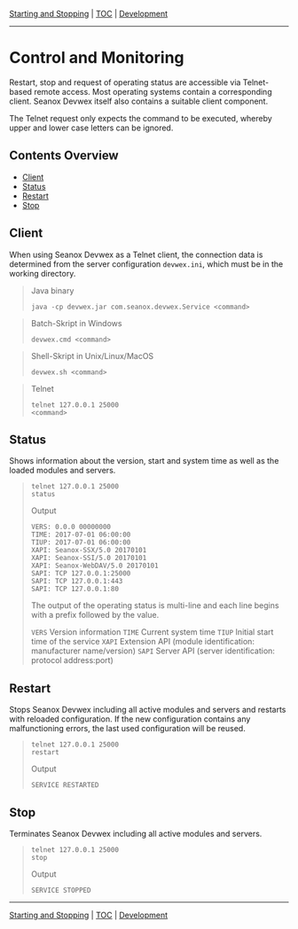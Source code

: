 [Starting and Stopping](starting.md) | [TOC](README.md) | [Development](development.md)
- - -

# Control and Monitoring

Restart, stop and request of operating status are accessible via Telnet-based
remote access. Most operating systems contain a corresponding client. Seanox
Devwex itself also contains a suitable client component.

The Telnet request only expects the command to be executed, whereby upper and
lower case letters can be ignored.


## Contents Overview
- [Client](#client)
- [Status](#status)
- [Restart](#restart)
- [Stop](#stop)


## Client

When using Seanox Devwex as a Telnet client, the connection data is determined
from the server configuration `devwex.ini`, which must be in the working
directory.

> Java binary
>
> ```
> java -cp devwex.jar com.seanox.devwex.Service <command>

> Batch-Skript in Windows
>
> ```
> devwex.cmd <command>
> ```

> Shell-Skript in Unix/Linux/MacOS
> 
> ```
> devwex.sh <command>
> ```

> Telnet
> 
> ```
> telnet 127.0.0.1 25000
> <command>
> ```


## Status

Shows information about the version, start and system time as well as the loaded
modules and servers.

> ```
> telnet 127.0.0.1 25000
> status
> ```
>
> Output 
>
> ```
> VERS: 0.0.0 00000000
> TIME: 2017-07-01 06:00:00
> TIUP: 2017-07-01 06:00:00
> XAPI: Seanox-SSX/5.0 20170101
> XAPI: Seanox-SSI/5.0 20170101
> XAPI: Seanox-WebDAV/5.0 20170101
> SAPI: TCP 127.0.0.1:25000
> SAPI: TCP 127.0.0.1:443
> SAPI: TCP 127.0.0.1:80
> ```
>
> The output of the operating status is multi-line and each line begins with a
> prefix followed by the value.
> 
> `VERS` Version information
> `TIME` Current system time
> `TIUP` Initial start time of the service
> `XAPI` Extension API (module identification: manufacturer name/version)
> `SAPI` Server API (server identification: protocol address:port)


## Restart

Stops Seanox Devwex including all active modules and servers and restarts with
reloaded configuration. If the new configuration contains any malfunctioning
errors, the last used configuration will be reused.

> ```
> telnet 127.0.0.1 25000
> restart
> ```
>
> Output
> 
> ```
> SERVICE RESTARTED
> ```


## Stop

Terminates Seanox Devwex including all active modules and servers.

> ```
> telnet 127.0.0.1 25000
> stop
> ```
>
> Output
> 
> ```
> SERVICE STOPPED
> ```
      
      
- - -

[Starting and Stopping](starting.md) | [TOC](README.md) | [Development](development.md)
